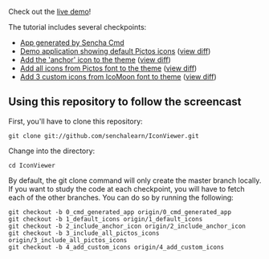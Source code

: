 Check out the [live demo][demo]!

The tutorial includes several checkpoints:

* [App generated by Sencha Cmd][0]
* [Demo application showing default Pictos icons][1] ([view diff][0-1])
* [Add the 'anchor' icon to the theme][2] ([view diff][1-2])
* [Add all icons from Pictos font to the theme][3] ([view diff][2-3])
* [Add 3 custom icons from IcoMoon font to theme][4] ([view diff][3-4])

## Using this repository to follow the screencast

First, you'll have to clone this repository:

    git clone git://github.com/senchalearn/IconViewer.git

Change into the directory:

    cd IconViewer

By default, the git clone command will only create the master branch locally. If you want to study the code at each checkpoint, you will have to fetch each of the other branches. You can do so by running the following:

    git checkout -b 0_cmd_generated_app origin/0_cmd_generated_app
    git checkout -b 1_default_icons origin/1_default_icons
    git checkout -b 2_include_anchor_icon origin/2_include_anchor_icon
    git checkout -b 3_include_all_pictos_icons origin/3_include_all_pictos_icons
    git checkout -b 4_add_custom_icons origin/4_add_custom_icons

[0]: https://github.com/senchalearn/IconViewer/tree/0_cmd_generated_app
[1]: https://github.com/senchalearn/IconViewer/tree/1_default_icons
[2]: https://github.com/senchalearn/IconViewer/tree/2_include_anchor_icon
[3]: https://github.com/senchalearn/IconViewer/tree/3_include_all_pictos_icons
[4]: https://github.com/senchalearn/IconViewer/tree/4_add_custom_icons

[0-1]: https://github.com/senchalearn/IconViewer/compare/0_cmd_generated_app...1_default_icons
[1-2]: https://github.com/senchalearn/IconViewer/compare/1_default_icons...2_include_anchor_icon
[2-3]: https://github.com/senchalearn/IconViewer/compare/2_include_anchor_icon...3_include_all_pictos_icons
[3-4]: https://github.com/senchalearn/IconViewer/compare/3_include_all_pictos_icons...4_add_custom_icons

[demo]: http://senchalearn.github.io/IconViewer/build/IconViewer/production/index.html
